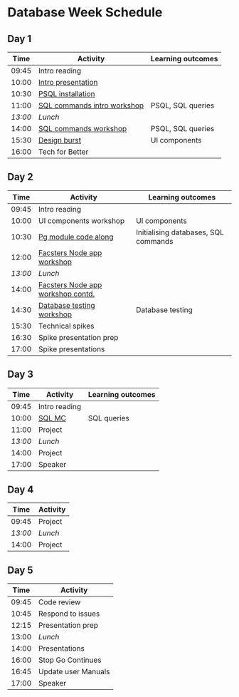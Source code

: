 # Database Week Schedule

## Day 1

| Time    | Activity                                 | Learning outcomes |
| ------- | ---------------------------------------- | ----------------- |
| 09:45   | Intro reading                            |                   |
| 10:00   | [Intro presentation][intro-slides]       |                   |
| 10:30   | [PSQL installation][psql-install]        |                   |
| 11:00   | [SQL commands intro workshop][sql-intro] | PSQL, SQL queries |
| _13:00_ | _Lunch_                                  |                   |
| 14:00   | [SQL commands workshop][sql-ws]          | PSQL, SQL queries |
| 15:30   | [Design burst](db-components)            | UI components     |
| 16:00   | Tech for Better                          |                   |

[intro-slides]: https://docs.google.com/presentation/d/14LXEKmHM6xqjTvPLyKw0trtprGeNkD0VLgWkE8Z2ouo/edit#slide=id.g4dfce81f19_0_45
[psql-install]: https://github.com/macintoshhelper/learn-sql/blob/master/postgresql/setup.md
[sql-intro]: https://github.com/foundersandcoders/sql-commands-intro/
[sql-ws]: https://github.com/foundersandcoders/postgres-workshop
[db-components]: https://docs.google.com/presentation/d/1f8ryxVIngpu4KMv8rr5domBiCGKfgC3r25TstZbnvcg/edit#slide=id.g26a95a14fb_0_0

## Day 2

| Time    | Activity                                   | Learning outcomes                    |
| ------- | ------------------------------------------ | ------------------------------------ |
| 09:45   | Intro reading                              |                                      |
| 10:00   | UI components workshop                     | UI components                        |
| 10:30   | [Pg module code along][pg-codealong]       | Initialising databases, SQL commands |
| 12:00   | [Facsters Node app workshop][pg-ws]        |                                      |
| _13:00_ | _Lunch_                                    |                                      |
| 14:00   | [Facsters Node app workshop contd.][pg-ws] |                                      |
| 14:30   | [Database testing workshop][db-testing-ws] | Database testing                     |
| 15:30   | Technical spikes                           |                                      |
| 16:30   | Spike presentation prep                    |                                      |
| 17:00   | Spike presentations                        |                                      |

[pg-codealong]: https://github.com/foundersandcoders/pg-walkthrough
[pg-ws]: https://github.com/foundersandcoders/pg-workshop
[db-testing-ws]: https://github.com/foundersandcoders/ws-database-testing/

## Day 3

| Time    | Activity         | Learning outcomes |
| ------- | ---------------- | ----------------- |
| 09:45   | Intro reading    |                   |
| 10:00   | [SQL MC][sql-mc] | SQL queries       |
| 11:00   | Project          |                   |
| _13:00_ | _Lunch_          |                   |
| 14:00   | Project          |                   |
| 17:00   | Speaker          |                   |

[sql-mc]: https://github.com/foundersandcoders/db-morning-challenge

## Day 4

| Time    | Activity |
| ------- | -------- |
| 09:45   | Project  |
| _13:00_ | _Lunch_  |
| 14:00   | Project  |

## Day 5

| Time  | Activity            |
| ----- | ------------------- |
| 09:45 | Code review         |
| 10:45 | Respond to issues   |
| 12:15 | Presentation prep   |
| 13:00 | _Lunch_             |
| 14:00 | Presentations       |
| 16:00 | Stop Go Continues   |
| 16:45 | Update user Manuals |
| 17:00 | Speaker             |
